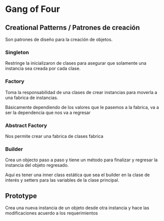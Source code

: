 # Gang of Four

## Creational Patterns / Patrones de creación

Son patrones de diseño para la creación de objetos.

### Singleton

Restringe la inicializaron de clases para asegurar que solamente una instancia sea creada por cada clase.

### Factory

Toma la responsabilidad de una clases de crear instancias para moverla a una fabrica de instancias.

Básicamente dependiendo de los valores que le pasemos a la fabrica, va a ser la dependencia que nos va a regresar

### Abstract Factory

Nos permite crear una fabrica de clases fabrica

### Builder

Crea un objecto paso a paso y tiene un método para finalizar y regresar la instancia del objeto regresado.

Aquí es tener una inner class estática que sea el builder en la clase de interés y setters para las variables de la clase principal.

## Prototype

Crea una nueva instancia de un objeto desde otra instancia y hace las modificaciones acuerdo a los requerimientos
